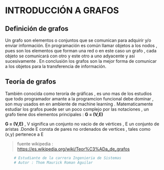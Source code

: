 # **INTRODUCCIÓN A GRAFOS**
## **Definición de grafos**
Un grafo son elementos o conjuntos que se comunican para adquirir y/o enviar información.
En programación es común llamar objetos a los nodos , pues son los elementos que forman una red o en este caso un grafo , cada objeto se comunicará
con otro y este otro a uno adyacente y asi sucesivamente .
En conclusión los grafos son la mejor forma de comunicar a los objetos para la transferencia de información.

## **Teoría de grafos** 
También conocida como teroría de gráficas , es uno mas de los estudios que todo
programador amante a la programcion funcional debe dominar , son muy usados en en 
ambiente de machine learning .
Matematicamente estudiar los grafos puede ser un poco complejo por las notaciones , un grafo tiene dos elementos principales : **G = (V,E)**

 **G = (V,E)** , V significa un conjunto no vacio de de vértices , E un conjunto de aristas .Donde E consta de pares no ordenados de vertices , tales como (x,y) pertenece a E
 



> fuente wikipedia : https://es.wikipedia.org/wiki/Teor%C3%ADa_de_grafos



````python
    # Estudiante de la carrera Ingenieria de Sistemas
    # Autor : Thom Maurick Roman Aguilar
````
